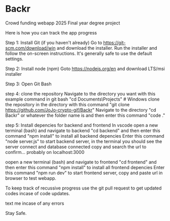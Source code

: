 # Backr
Crowd funding webapp 2025 Final year degree project

Here is how you can track the app progress

Step 1: Install Git (if you haven't already)
Go to https://git-scm.com/download/win and download the installer.
Run the installer and follow the on-screen instructions. It's generally safe to use the default settings.

Step 2: Install node (npm)
Goto https://nodejs.org/en and download LTS/msi installer

Step 3: Open Git Bash

step 4: clone the repository
Navigate to the directory you want with this example command in git bash "cd Documents\Projects"  # Windows
clone the repository in the directory with this command "git clone https://github.com/JoJo-crypto-gif/Backr"
Navigate to the directory "cd Backr" or whatever the folder name is and then enter this command "code ."

step 5: Install depencies for backend and frontend
In vscode open a new terminal (bash) and navigate to backend "cd backend" and then enter this command "npm install" to install all backend depencies
Enter this command "node server.js" to start backend server, in the terminal you should see the server connect and database connected
copy and search the url to confirm... probably on localhost:3000

oopen a new terminal (bash) and navigate to frontend "cd frontend" and then enter this command "npm install" to install all frontend depencies
Enter this command "npm run dev" to start frontend server, copy and paste url in browser to test webapp.


To keep track of recussive progress use the git pull request to get updated codes incase of code updates.

text me incase of any errors

Stay Safe.
